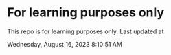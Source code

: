 # For learning purposes only
This repo is for learning purposes only.
Last updated at

Wednesday, August 16, 2023 8:10:51 AM

